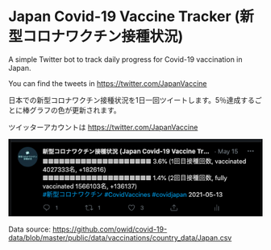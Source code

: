 
# Japan Covid-19 Vaccine Tracker (新型コロナワクチン接種状況)

A simple Twitter bot to track daily progress for Covid-19 vaccination in Japan.

You can find the tweets in https://twitter.com/JapanVaccine


日本での新型コロナワクチン接種状況を1日一回ツイートします。5％達成するごとに棒グラフの色が更新されます。

ツイッターアカウントは https://twitter.com/JapanVaccine

![tweet example](tweet_example.png)

Data source: https://github.com/owid/covid-19-data/blob/master/public/data/vaccinations/country_data/Japan.csv
